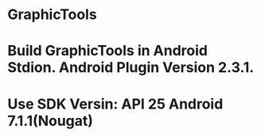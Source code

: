 # GraphicTools
# Build GraphicTools in Android Stdion. Android Plugin Version 2.3.1.
# Use SDK Versin: API 25 Android 7.1.1(Nougat)
